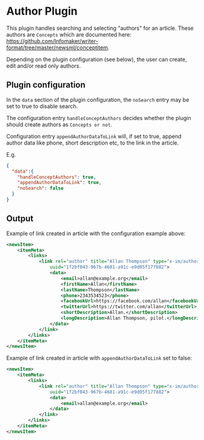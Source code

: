# Author Plugin
This plugin handles searching and selecting "authors" for an article. These authors are `Concepts` which
are documented here: https://github.com/Infomaker/writer-format/tree/master/newsml/conceptitem.

Depending on the plugin configuration (see below), the user can create, edit and/or read only authors.

## Plugin configuration
In the `data` section of the plugin configuration,
the `noSearch` entry may be set to true to disable search. 

The configuration entry `handleConceptAuthors` decides whether the plugin should
 create authors as `Concepts or not`.
 
Configuration entry `appendAuthorDataToLink` will, if set to true, append author
data like phone, short description etc, to the link in the article.
 
 E.g.

```json
{
  "data":{
    "handleConceptAuthors": true,
    "appendAuthorDataToLink": true,
    "noSearch": false
  }
}
```

## Output
Example of link created in article with the configuration example above:

```xml
<newsItem>
    <itemMeta>
        <links>
            <link rel="author" title="Allan Thompson" type="x-im/author"
                uuid="1f2bf043-967b-4681-a91c-e9d05f177882">
                <data>
                    <email>allan@example.org</email>
                    <firstName>Allan</firstName>
                    <lastName>Thompson</lastName>
                    <phone>2343534523</phone>
                    <facebookUrl>https://facebook.com/allan</facebookUrl>
                    <twitterUrl>https://twitter.com/allan</twitterUrl>
                    <shortDescription>Allan.</shortDescription>
                    <longDescription>Allan Thompson, pilot.</longDescription>
                </data>
            </link>
        </links>
    </itemMeta>
</newsItem>
```
Example of link created in article with `appendAuthorDataToLink` set to false:

```xml
<newsItem>
    <itemMeta>
        <links>
            <link rel="author" title="Allan Thompson" type="x-im/author"
                uuid="1f2bf043-967b-4681-a91c-e9d05f177882">
                <data>
                    <email>allan@example.org</email>                   
                </data>
            </link>
        </links>
    </itemMeta>
</newsItem>
```
